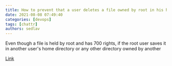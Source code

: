 ```yaml
---
title: How to prevent that a user deletes a file owned by root in his home directory
date: 2021-08-08 07:49:40
categories: [devops]
tags: [chattr]
authors: sedlav
---
```


Even though a file is held by root and has 700 rights, if the root user saves it in another user's home directory or any other directory owned by another

[Link](https://www.faqforge.com/linux/how-to-prevent-that-a-user-deletes-a-file-owned-by-root-in-his-home-directory/)

